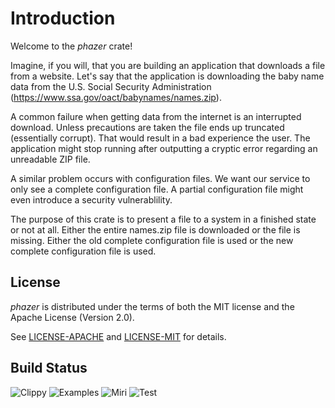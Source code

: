 # Introduction

Welcome to the _phazer_ crate!

Imagine, if you will, that you are building an application that downloads a file from a website.
Let's say that the application is downloading the baby name data from the U.S. Social Security
Administration (https://www.ssa.gov/oact/babynames/names.zip).

A common failure when getting data from the internet is an interrupted download.  Unless
precautions are taken the file ends up truncated (essentially corrupt).  That would result in a
bad experience the user.  The application might stop running after outputting a cryptic error
regarding an unreadable ZIP file.

A similar problem occurs with configuration files.  We want our service to only see a complete
configuration file.  A partial configuration file might even introduce a security vulnerablility.

The purpose of this crate is to present a file to a system in a finished state or not at all.
Either the entire names.zip file is downloaded or the file is missing.  Either the old complete
configuration file is used or the new complete configuration file is used.

## License

_phazer_ is distributed under the terms of both the MIT license and the Apache License (Version 2.0).

See [LICENSE-APACHE](LICENSE-APACHE) and [LICENSE-MIT](LICENSE-MIT) for details.

## Build Status

![Clippy](https://github.com/Coding-Badly/phazer/actions/workflows/clippy.yml/badge.svg)
![Examples](https://github.com/Coding-Badly/phazer/actions/workflows/examples.yml/badge.svg)
![Miri](https://github.com/Coding-Badly/phazer/actions/workflows/miri.yml/badge.svg)
![Test](https://github.com/Coding-Badly/phazer/actions/workflows/test.yml/badge.svg)

